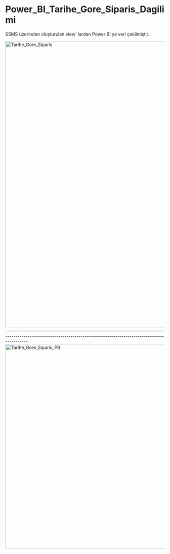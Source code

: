 # Power_BI_Tarihe_Gore_Siparis_Dagilimi
SSMS üzerinden oluşturulan view' lardan Power BI ya veri çekilmiştir. 

<img width="906" alt="Tarihe_Gore_Siparis" src="https://github.com/elifzgnrl/Power_BI_Tarihe_Gore_Siparis_Dagilimi/assets/90255753/79cc0dea-6021-4704-a8bc-d1a8783d2f51">
-----------------------------------------------------------------------------------------------------------------------------------------------------------------------
<img width="646" alt="Tarihe_Gore_Siparis_PB" src="https://github.com/elifzgnrl/Power_BI_Tarihe_Gore_Siparis_Dagilimi/assets/90255753/47890cb3-357f-452e-abf4-0e4af5eab0db">
